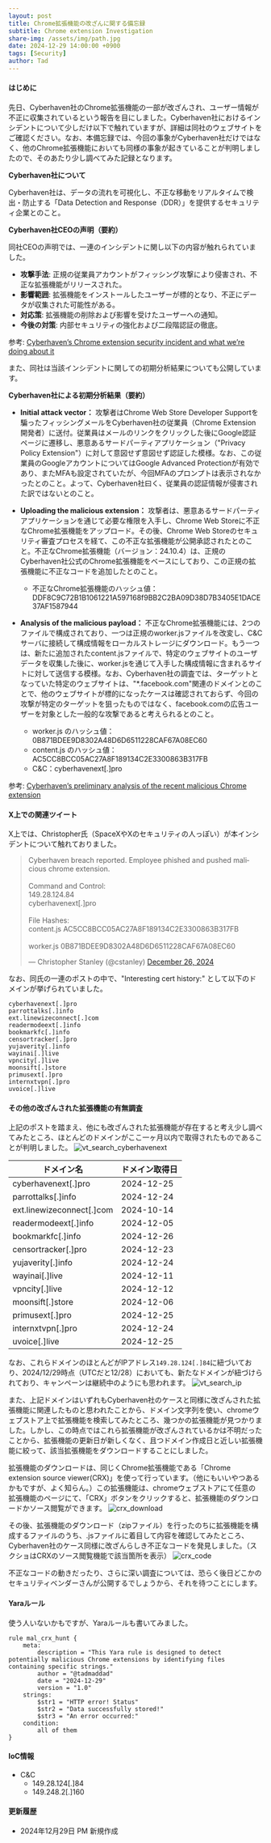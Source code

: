 ```yaml
---
layout: post
title: Chrome拡張機能の改ざんに関する備忘録
subtitle: Chrome extension Investigation
share-img: /assets/img/path.jpg
date: 2024-12-29 14:00:00 +0900
tags: [Security]
author: Tad
---
```


#### はじめに

先日、Cyberhaven社のChrome拡張機能の一部が改ざんされ、ユーザー情報が不正に収集されているという報告を目にしました。Cyberhaven社におけるインシデントについて少しだけ以下で触れていますが、詳細は同社のウェブサイトをご確認ください。なお、本備忘録では、今回の事象がCyberhaven社だけではなく、他のChrome拡張機能においても同様の事象が起きていることが判明しましたので、そのあたり少し調べてみた記録となります。

**Cyberhaven社について**

Cyberhaven社は、データの流れを可視化し、不正な移動をリアルタイムで検出・防止する「Data Detection and Response（DDR）」を提供するセキュリティ企業とのこと。

**Cyberhaven社CEOの声明（要約）**

同社CEOの声明では、一連のインシデントに関し以下の内容が触れられていました。

- **攻撃手法**: 正規の従業員アカウントがフィッシング攻撃により侵害され、不正な拡張機能がリリースされた。
- **影響範囲**: 拡張機能をインストールしたユーザーが標的となり、不正にデータが収集された可能性がある。
- **対応策**: 拡張機能の削除および影響を受けたユーザーへの通知。
- **今後の対策**: 内部セキュリティの強化および二段階認証の徹底。

参考: [Cyberhaven’s Chrome extension security incident and what we’re doing about it](https://www.cyberhaven.com/blog/cyberhavens-chrome-extension-security-incident-and-what-were-doing-about-it)

また、同社は当該インシデントに関しての初期分析結果についても公開しています。

**Cyberhaven社による初期分析結果（要約）**

- **Initial attack vector：**
攻撃者はChrome Web Store Developer Supportを騙ったフィッシングメールをCyberhaven社の従業員（Chrome Extension 開発者）に送付。従業員はメールのリンクをクリックした後にGoogle認証ページに遷移し、悪意あるサードパーティアプリケーション（"Privacy Policy Extension"）に対して意図せず意図せず認証した模様。なお、この従業員のGoogleアカウントについてはGoogle Advanced Protectionが有効であり、またMFAも設定されていたが、今回MFAのプロンプトは表示されなかったとのこと。よって、Cyberhaven社曰く、従業員の認証情報が侵害された訳ではないとのこと。

- **Uploading the malicious extension：**
攻撃者は、悪意あるサードパーティアプリケーションを通じて必要な権限を入手し、Chrome Web Storeに不正なChrome拡張機能をアップロード。その後、Chrome Web Storeのセキュリティ審査プロセスを経て、この不正な拡張機能が公開承認されたとのこと。不正なChrome拡張機能（バージョン：24.10.4）は、正規のCyberhaven社公式のChrome拡張機能をベースにしており、この正規の拡張機能に不正なコードを追加したとのこと。

   - 不正なChrome拡張機能のハッシュ値：DDF8C9C72B1B1061221A597168f9BB2C2BA09D38D7B3405E1DACE37AF1587944


- **Analysis of the malicious payload：**
不正なChrome拡張機能には、2つのファイルで構成されており、一つは正規のworker.jsファイルを改変し、C&Cサーバに接続して構成情報をローカルストレージにダウンロード。もう一つは、新たに追加されたcontent.jsファイルで、特定のウェブサイトのユーザデータを収集した後に、worker.jsを通じて入手した構成情報に含まれるサイトに対して送信する模様。なお、Cyberhaven社の調査では、ターゲットとなっていた特定のウェブサイトは、"*.facebook.com"関連のドメインとのことで、他のウェブサイトが標的になったケースは確認されておらず、今回の攻撃が特定のターゲットを狙ったものではなく、facebook.comの広告ユーザーを対象とした一般的な攻撃であると考えられるとのこと。

   - worker.js のハッシュ値：0B871BDEE9D8302A48D6D6511228CAF67A08EC60
   - content.js のハッシュ値：AC5CC8BCC05AC27A8F189134C2E3300863B317FB
   - C&C：cyberhavenext[.]pro


参考: [Cyberhaven’s preliminary analysis of the recent malicious Chrome extension](https://www.cyberhaven.com/engineering-blog/cyberhavens-preliminary-analysis-of-the-recent-malicious-chrome-extension)


#### X上での関連ツイート

X上では、Christopher氏（SpaceXやXのセキュリティの人っぽい）が本インシデントについて触れておりました。

<blockquote class="twitter-tweet"><p lang="en" dir="ltr">Cyberhaven breach reported. Employee phished and pushed malicious chrome extension.<br><br>Command and Control:<br>149.28.124.84<br>cyberhavenext[.]pro<br><br>File Hashes:<br>content.js AC5CC8BCC05AC27A8F189134C2E3300863B317FB<br><br>worker.js 0B871BDEE9D8302A48D6D6511228CAF67A08EC60</p>&mdash; Christopher Stanley (@cstanley) <a href="https://twitter.com/cstanley/status/1872365853318225931?ref_src=twsrc%5Etfw">December 26, 2024</a></blockquote> <script async src="https://platform.twitter.com/widgets.js" charset="utf-8"></script>

なお、同氏の一連のポストの中で、"Interesting cert history:" として以下のドメインが挙げられていました。
```
cyberhavenext[.]pro
parrottalks[.]info
ext.linewizeconnect[.]com
readermodeext[.]info
bookmarkfc[.]info
censortracker[.]pro
yujaverity[.]info
wayinai[.]live
vpncity[.]live
moonsift[.]store
primusext[.]pro
internxtvpn[.]pro
uvoice[.]live
```

#### その他の改ざんされた拡張機能の有無調査

上記のポストを踏まえ、他にも改ざんされた拡張機能が存在すると考え少し調べてみたところ、ほとんどのドメインがここ一ヶ月以内で取得されたものであることが判明しました。
![vt_search_cyberhavenext](/assets/img/2024-12-29-vt_search_cyberhavenext.png)


| ドメイン名                     | ドメイン取得日    |
| ------------------------- | ---------- |
| cyberhavenext[.]pro       | 2024-12-25 |
| parrottalks[.]info        | 2024-12-24 |
| ext.linewizeconnect[.]com | 2024-10-14 |
| readermodeext[.]info      | 2024-12-05 |
| bookmarkfc[.]info         | 2024-12-26 |
| censortracker[.]pro       | 2024-12-23 |
| yujaverity[.]info         | 2024-12-24 |
| wayinai[.]live            | 2024-12-11 |
| vpncity[.]live            | 2024-12-12 |
| moonsift[.]store          | 2024-12-06 |
| primusext[.]pro           | 2024-12-25 |
| internxtvpn[.]pro         | 2024-12-24 |
| uvoice[.]live             | 2024-12-25 |

なお、これらドメインのほとんどがIPアドレス`149.28.124[.]84`に紐づいており、2024/12/29時点（UTCだと12/28）においても、新たなドメインが紐づけられており、キャンペーンは継続中のようにも思われます。
![vt_search_ip](/assets/img/2024-12-29-vt_search_ip.png)

また、上記ドメインはいずれもCyberhaven社のケースと同様に改ざんされた拡張機能に関連したものと思われたことから、ドメイン文字列を使い、chromeウェブストア上で拡張機能を検索してみたところ、幾つかの拡張機能が見つかりました。しかし、この時点ではこれら拡張機能が改ざんされているかは不明だったことから、拡張機能の更新日が新しくなく、且つドメイン作成日と近しい拡張機能に絞って、該当拡張機能をダウンロードすることにしました。

拡張機能のダウンロードは、同じくChrome拡張機能である「Chrome extension source viewer(CRX)」を使って行っています。（他にもいいやつあるかもですが、よく知らん。）この拡張機能は、chromeウェブストアにて任意の拡張機能のページにて、「CRX」ボタンをクリックすると、拡張機能のダウンロードかソース閲覧ができます。
![crx_download](/assets/img/2024-12-29-crx_download.png)

その後、拡張機能のダウンロード（zipファイル）を行ったのちに拡張機能を構成するファイルのうち、.jsファイルに着目して内容を確認してみたところ、Cyberhaven社のケース同様に改ざんらしき不正なコードを発見しました。（スクショはCRXのソース閲覧機能で該当箇所を表示）
![crx_code](/assets/img/2024-12-29-crx_malicious_code.png)

不正なコードの動きだったり、さらに深い調査については、恐らく後日どこかのセキュリティベンダーさんが公開するでしょうから、それを待つことにします。


#### Yaraルール
使う人いないかもですが、Yaraルールも書いてみました。

```
rule mal_crx_hunt {
    meta:
        description = "This Yara rule is designed to detect potentially malicious Chrome extensions by identifying files containing specific strings."
        author = "@tadmaddad"
        date = "2024-12-29"
        version = "1.0"
    strings:
        $str1 = "HTTP error! Status"
        $str2 = "Data successfully stored!"
        $str3 = "An error occurred:"
    condition:
        all of them
}
```


#### IoC情報
- C&C
  - 149.28.124[.]84
  - 149.248.2[.]160


#### 更新履歴
- 2024年12月29日 PM 新規作成
  
